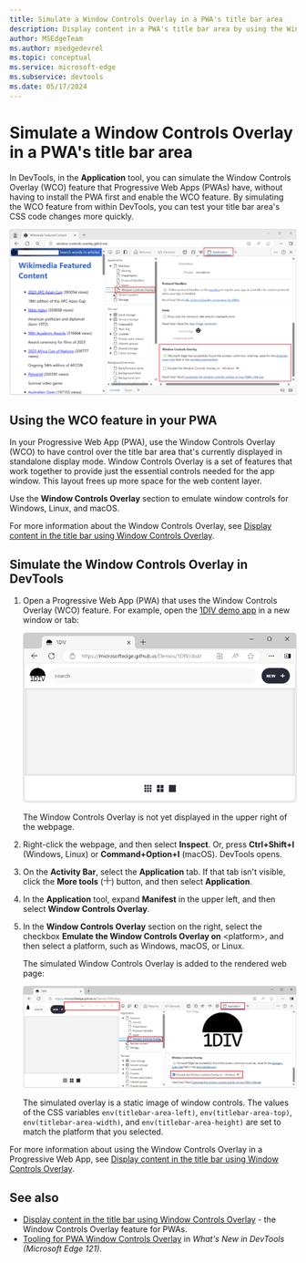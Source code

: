```yaml
---
title: Simulate a Window Controls Overlay in a PWA's title bar area
description: Display content in a PWA's title bar area by using the Window Controls Overlay API.
author: MSEdgeTeam
ms.author: msedgedevrel
ms.topic: conceptual
ms.service: microsoft-edge
ms.subservice: devtools
ms.date: 05/17/2024
---
```

# Simulate a Window Controls Overlay in a PWA's title bar area

In DevTools, in the **Application** tool, you can simulate the Window Controls Overlay (WCO) feature that Progressive Web Apps (PWAs) have, without having to install the PWA first and enable the WCO feature.  By simulating the WCO feature from within DevTools, you can test your title bar area's CSS code changes more quickly.

![The 'Window Overlay Controls' section in the Application tool](./simulate-window-controls-overlay-images/pwa-window-controls.png)


<!-- ====================================================================== -->
## Using the WCO feature in your PWA

In your Progressive Web App (PWA), use the Window Controls Overlay (WCO) to have control over the title bar area that's currently displayed in standalone display mode.  Window Controls Overlay is a set of features that work together to provide just the essential controls needed for the app window.  This layout frees up more space for the web content layer.

Use the **Window Controls Overlay** section to emulate window controls for Windows, Linux, and macOS.

For more information about the Window Controls Overlay, see [Display content in the title bar using Window Controls Overlay](../../progressive-web-apps-chromium/how-to/window-controls-overlay.md).


<!-- ====================================================================== -->
## Simulate the Window Controls Overlay in DevTools

1. Open a Progressive Web App (PWA) that uses the Window Controls Overlay (WCO) feature.  For example, open the [1DIV demo app](https://microsoftedge.github.io/Demos/1DIV/dist/) in a new window or tab:

   ![1DIV demo app](./simulate-window-controls-overlay-images/1div-demo-app.png)

   The Window Controls Overlay is not yet displayed in the upper right of the webpage.

1. Right-click the webpage, and then select **Inspect**.  Or, press **Ctrl+Shift+I** (Windows, Linux) or **Command+Option+I** (macOS).  DevTools opens.

1. On the **Activity Bar**, select the **Application** tab.  If that tab isn't visible, click the **More tools** (![More tools icon](./simulate-window-controls-overlay-images/more-tools-icon.png)) button, and then select **Application**.

1. In the **Application** tool, expand **Manifest** in the upper left, and then select **Window Controls Overlay**.

1. In the **Window Controls Overlay** section on the right, select the checkbox **Emulate the Window Controls Overlay on** \<platform\>, and then select a platform, such as Windows, macOS, or Linux.

   The simulated Window Controls Overlay is added to the rendered web page: 

   ![Overlay of window controls in upper right of demo webpage](./simulate-window-controls-overlay-images/demo-with-overlay.png)

   The simulated overlay is a static image of window controls.  The values of the CSS variables `env(titlebar-area-left)`, `env(titlebar-area-top)`, `env(titlebar-area-width)`, and `env(titlebar-area-height)` are set to match the platform that you selected.

For more information about using the Window Controls Overlay in a Progressive Web App, see [Display content in the title bar using Window Controls Overlay](../../progressive-web-apps-chromium/how-to/window-controls-overlay.md).


<!-- ====================================================================== -->
## See also

* [Display content in the title bar using Window Controls Overlay](../../progressive-web-apps-chromium/how-to/window-controls-overlay.md) - the Window Controls Overlay feature for PWAs.
* [Tooling for PWA Window Controls Overlay](../whats-new/2024/01/devtools-121.md#tooling-for-pwa-window-controls-overlay) in _What's New in DevTools (Microsoft Edge 121)_.
